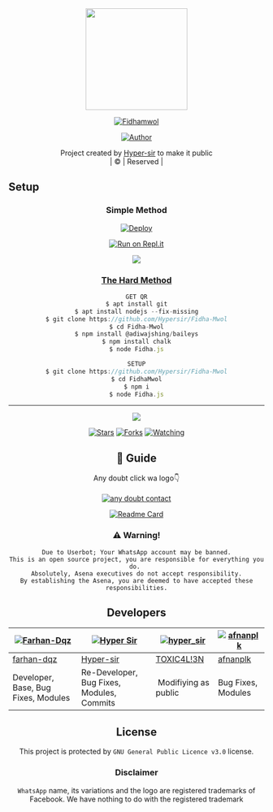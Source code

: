 
<div align="center">
  <img border-radius: 15px src="https://i.imgur.com/dCrPuyu.jpeg" width="200" height="200"/>
  <p align="center">
<a href="#"><img title="Fidhamwol" src="https://img.shields.io/badge/fidha-mwol-green?colorA=%23ff0000&colorB=%23017e40&style=for-the-badge"></a>
</p>
  <p align="center">
<a href="https://github.com/Hypersir"><img title="Author" src="https://img.shields.io/badge/Author-Hyper-Sir/Fidhamwol?color=blue&style=for-the-badge&logo=whatsapp"></a>
</p>
</div>
<p align="center">
Project created by <a href="https://github.com/Hypersir">Hyper-sir</a> to make it public
    <br>
       | © |
        Reserved |
    <br> 
</p>

## Setup
<div align="center">

  ### Simple Method
  
[![Deploy](https://www.herokucdn.com/deploy/button.svg)](https://heroku.com/deploy?template=https://github.com/Hypersir/Fidha-Mwol) 
  
[![Run on Repl.it](https://repl.it/badge/github/quiec/whatsAlfa)](https://replit.com/@Farhandqz/JulieMwol)

  <a href="https://youtu.be/0pU8N611-Oc"><img src="https://img.shields.io/badge/-watch%20video-critical?style=for-the-badge&logo=youtube&logoColor=white">
<br>
### The Hard Method
```js
GET QR
$ apt install git
$ apt install nodejs --fix-missing
$ git clone https://github.com/Hypersir/Fidha-Mwol
$ cd Fidha-Mwol
$ npm install @adiwajshing/baileys
$ npm install chalk
$ node Fidha.js
```
      
```js
SETUP
$ git clone https://github.com/Hypersir/Fidha-Mwol
$ cd FidhaMwol
$ npm i
$ node Fidha.js
```

----

  <p align="center">
  <a href="httsp://github.com/Hypersir/Fidha-Mwol">
    
<a href="https://github.com/Hypersir/followers">
<img src="https://img.shields.io/github/repo-size/Hypersir/Fidha-Mwol?color=green&label=Repo%20total%20size&style=plastic">
<p align="center">
<a href="https://github.com/Hypersir/followers"
<img title="Followers" src="https://img.shields.io/github/followers/Hypersir?color=blue&style=flat-square"></a>
<a href="https://github.com/Hypersir/Fidha-Mwol/stargazers/"><img title="Stars" src="https://img.shields.io/github/stars/Hypersir/Fidha-Mwol?color=blue&style=flat-square"></a>
<a href="https://github.com/Hypersir/Fidha-Mwol/network/members"><img title="Forks" src="https://img.shields.io/github/forks/Hypersir/Fidha-Mwol?color=blue&style=flat-square"></a>
<a href="https://github.com/Hypersir/Fidha-Mwol/watchers"><img title="Watching" src="https://img.shields.io/github/watchers/Hypersir/Fidha-Mwol?label=Watchers&color=blue&style=flat-square"></a>
</p>

## 📢 Guide
Any doubt click wa logo👇
    <br>
<br>
  <a href="https://wa.me/+527777143999"><img title="any doubt contact" src="https://img.shields.io/badge/any_doubt_contact-afnanplk/pinkymwol?color=black&style=for-the-badge&logo=whatsapp"></a>
  <div align="center">
       
  [![Readme Card](https://github-readme-stats.vercel.app/api/pin/?username=Hypersir&repo=Fidha-Mwol&theme=nightowl)](https://github.com/Hypersir/Fidha-Mwol)
  </div>
    
### ⚠️ Warning! 
```
Due to Userbot; Your WhatsApp account may be banned.
This is an open source project, you are responsible for everything you do. 
Absolutely, Asena executives do not accept responsibility.
By establishing the Asena, you are deemed to have accepted these responsibilities.
```

## Developers
  <div align="center">
    
  [![Farhan-Dqz](https://github.com/farhan-dqz.png?size=100)](https://github.com/farhan-dqz) | [![Hyper Sir](https://i.imgur.com/BAHv8TS.jpeg)](https://github.com/Hypersir) |  [![hyper_sir](https://github.com/Alien-alfa.png?size=100)](https://github.com/AI-VIKI) | [![afnanplk](https://github.com/afnanplk.png?size=100)](https://github.com/afnanplk) 
----|----|----|----
[farhan-dqz](https://github.com/farhan-dqz) | [Hyper-sir](https://github.com/Hypersir) | [TOXIC4L!3N](https://github.com/AI-VIKI) | [afnanplk](https://github.com/afnanplk) 
Developer, Base, Bug Fixes, Modules| Re-Developer, Bug Fixes, Modules, Commits |  Modifiying  as   public | Bug Fixes, Modules 
  </div>
    


## License
This project is protected by `GNU General Public Licence v3.0` license.

### Disclaimer
`WhatsApp` name, its variations and the logo are registered trademarks of Facebook. We have nothing to do with the registered trademark
